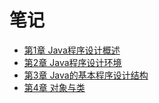 # 笔记
- [第1章 Java程序设计概述](/notes/chapter01.md)
- [第2章 Java程序设计环境](/notes/chapter02.md)
- [第3章 Java的基本程序设计结构](/notes/chapter03.md)
- [第4章 对象与类](/notes/chapter04.md)